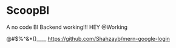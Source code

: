# ScoopBI
A no code BI Backend working!!! HEY
@Working

@#$%^&*()____
https://github.com/Shahzayb/mern-google-login
